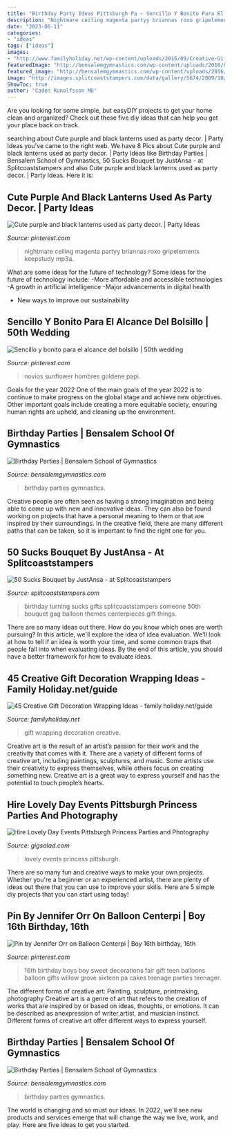 ```yaml
---
title: "Birthday Party Ideas Pittsburgh Pa ~ Sencillo Y Bonito Para El Alcance Del Bolsillo"
description: "Nightmare ceiling magenta partyy briannas roxo gripelements keepstudy mp3a"
date: "2023-06-11"
categories:
- "ideas"
tags: ["ideas"]
images:
- "http://www.familyholiday.net/wp-content/uploads/2015/09/Creative-Gift-Decoration-Wrapping-Ideas-9.jpg"
featuredImage: "http://bensalemgymnastics.com/wp-content/uploads/2016/02/party-pic-768x1024.jpg"
featured_image: "http://bensalemgymnastics.com/wp-content/uploads/2016/02/party-pic.jpg"
image: "http://images.splitcoaststampers.com/data/gallery/5674/2009/10/24/sucks50b_by_JustAnsa.JPG"
ShowToc: true
author: "Caden Runolfsson MD"
---
```



Are you looking for some simple, but easyDIY projects to get your home clean and organized? Check out these five diy ideas that can help you get your place back on track.

	

		
searching about Cute purple and black lanterns used as party decor. | Party Ideas you've came to the right web. We have 8 Pics about Cute purple and black lanterns used as party decor. | Party Ideas like Birthday Parties | Bensalem School of Gymnastics, 50 Sucks Bouquet by JustAnsa - at Splitcoaststampers and also Cute purple and black lanterns used as party decor. | Party Ideas. Here it is:
		
    
## Cute Purple And Black Lanterns Used As Party Decor. | Party Ideas

<img loading=lazy src="https://s-media-cache-ak0.pinimg.com/736x/6e/4d/2c/6e4d2c97178a1d11bcd944c7a650ace6.jpg" onerror="this.onerror=null;this.src='https://tse1.mm.bing.net/th?id=OIP.WLtQMLs4kygrM4enlWO1vwHaLH&amp;pid=15.1';" alt="Cute purple and black lanterns used as party decor. | Party Ideas">

_Source: pinterest.com_

>nightmare ceiling magenta partyy briannas roxo gripelements keepstudy mp3a. 

	

What are some ideas for the future of technology?
Some ideas for the future of technology include: 
-More affordable and accessible technologies 
-A growth in artificial intelligence 
-Major advancements in digital health 
- New ways to improve our sustainability

    
## Sencillo Y Bonito Para El Alcance Del Bolsillo | 50th Wedding

<img loading=lazy src="https://i.pinimg.com/736x/a4/a4/6b/a4a46bf939d3fd5e023343b2595363cc.jpg" onerror="this.onerror=null;this.src='https://tse2.mm.bing.net/th?id=OIP.MH7-219mw2qaPwt1wAoUrwHaNK&amp;pid=15.1';" alt="Sencillo y bonito para el alcance del bolsillo | 50th wedding">

_Source: pinterest.com_

>novios sunflower hombres goldene papi. 

	

Goals for the year 2022
One of the main goals of the year 2022 is to continue to make progress on the global stage and achieve new objectives. Other important goals include creating a more equitable society, ensuring human rights are upheld, and cleaning up the environment.

    
## Birthday Parties | Bensalem School Of Gymnastics

<img loading=lazy src="http://bensalemgymnastics.com/wp-content/uploads/2016/02/party-pic-768x1024.jpg" onerror="this.onerror=null;this.src='https://tse1.mm.bing.net/th?id=OIP.78jEEJc40tmAieCfDRrpBQHaJ4&amp;pid=15.1';" alt="Birthday Parties | Bensalem School of Gymnastics">

_Source: bensalemgymnastics.com_

>birthday parties gymnastics. 

	

Creative people are often seen as having a strong imagination and being able to come up with new and innovative ideas. They can also be found working on projects that have a personal meaning to them or that are inspired by their surroundings. In the creative field, there are many different paths that can be taken, so it is important to find the right one for you.

    
## 50 Sucks Bouquet By JustAnsa - At Splitcoaststampers

<img loading=lazy src="http://images.splitcoaststampers.com/data/gallery/5674/2009/10/24/sucks50b_by_JustAnsa.JPG" onerror="this.onerror=null;this.src='https://tse2.mm.bing.net/th?id=OIP.gbkqGPu-BLqZyHNCIbut4AAAAA&amp;pid=15.1';" alt="50 Sucks Bouquet by JustAnsa - at Splitcoaststampers">

_Source: splitcoaststampers.com_

>birthday turning sucks gifts splitcoaststampers someone 50th bouquet gag balloon themes centerpieces gift things. 

	

There are so many ideas out there. How do you know which ones are worth pursuing? In this article, we'll explore the idea of idea evaluation. We'll look at how to tell if an idea is worth your time, and some common traps that people fall into when evaluating ideas. By the end of this article, you should have a better framework for how to evaluate ideas.

    
## 45 Creative Gift Decoration Wrapping Ideas - Family Holiday.net/guide

<img loading=lazy src="http://www.familyholiday.net/wp-content/uploads/2015/09/Creative-Gift-Decoration-Wrapping-Ideas-9.jpg" onerror="this.onerror=null;this.src='https://tse3.mm.bing.net/th?id=OIP.rKi2-ZnqjoM0baSFMlmAfgHaLH&amp;pid=15.1';" alt="45 Creative Gift Decoration Wrapping Ideas - family holiday.net/guide">

_Source: familyholiday.net_

>gift wrapping decoration creative. 

	

Creative art is the result of an artist’s passion for their work and the creativity that comes with it. There are a variety of different forms of creative art, including paintings, sculptures, and music. Some artists use their creativity to express themselves, while others focus on creating something new. Creative art is a great way to express yourself and has the potential to touch people’s hearts.

    
## Hire Lovely Day Events Pittsburgh Princess Parties And Photography

<img loading=lazy src="https://s3.amazonaws.com/gigsalad_media/l/lovely_day_events_pittsburgh_princess_pa/559aaa9202530_480_sq" onerror="this.onerror=null;this.src='https://tse2.mm.bing.net/th?id=OIP.r8iFseHAicj3ThgrFSU_KgHaHa&amp;pid=15.1';" alt="Hire Lovely Day Events Pittsburgh Princess Parties and Photography">

_Source: gigsalad.com_

>lovely events princess pittsburgh. 

	

There are so many fun and creative ways to make your own projects. Whether you're a beginner or an experienced artist, there are plenty of ideas out there that you can use to improve your skills. Here are 5 simple diy projects that you can start using today!

    
## Pin By Jennifer Orr On Balloon Centerpi | Boy 16th Birthday, 16th

<img loading=lazy src="https://i.pinimg.com/originals/86/db/f5/86dbf5ce0b8789e23e7d74dfe9c9b0c5.jpg" onerror="this.onerror=null;this.src='https://tse1.mm.bing.net/th?id=OIP.QZHEx35MbVD0SPKauwrwCwHaJ4&amp;pid=15.1';" alt="Pin by Jennifer Orr on Balloon Centerpi | Boy 16th birthday, 16th">

_Source: pinterest.com_

>16th birthday boys boy sweet decorations fair gift teen balloons balloon gifts willow grove sixteen pa cakes teenage parties teenager. 

	

The different forms of creative art: Painting, sculpture, printmaking, photography
Creative art is a genre of art that refers to the creation of works that are inspired by or based on ideas, thoughts, or emotions. It can be described as anexpression of writer,artist, and musician instinct. Different forms of creative art offer different ways to express yourself.

    
## Birthday Parties | Bensalem School Of Gymnastics

<img loading=lazy src="http://bensalemgymnastics.com/wp-content/uploads/2016/02/party-pic.jpg" onerror="this.onerror=null;this.src='https://tse3.mm.bing.net/th?id=OIP.RAjgYnI0xSLWBM0xjEC50wHaJ4&amp;pid=15.1';" alt="Birthday Parties | Bensalem School of Gymnastics">

_Source: bensalemgymnastics.com_

>birthday parties gymnastics. 

	

The world is changing and so must our ideas. In 2022, we'll see new products and services emerge that will change the way we live, work, and play. Here are five ideas to get you started.

